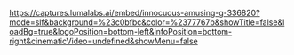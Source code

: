 https://captures.lumalabs.ai/embed/innocuous-amusing-g-336820?mode=slf&background=%23c0bfbc&color=%2377767b&showTitle=false&loadBg=true&logoPosition=bottom-left&infoPosition=bottom-right&cinematicVideo=undefined&showMenu=false
